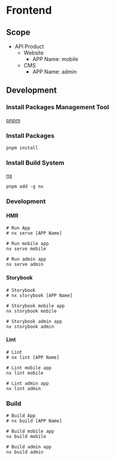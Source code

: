# Frontend

## Scope

- API Product
  - Website
    - APP Name: mobile
  - CMS
    - APP Name: admin

## Development

### Install Packages Management Tool

[pnpm](https://pnpm.io/zh-TW/installation)

### Install Packages

```shell
pnpm install
```

### Install Build System

[nx](https://nx.app/)

```shell
pnpm add -g nx
```

### Development

#### HMR

```shell
# Run App
# nx serve [APP Name]

# Run mobile app
nx serve mobile

# Run admin app
nx serve admin
```

#### Storybook

```shell
# Storybook
# nx storybook [APP Name]

# Storybook mobile app
nx storybook mobile

# Storybook admin app
nx storybook admin
```


#### Lint

```shell
# Lint
# nx lint [APP Name]

# Lint mobile app
nx lint mobile

# Lint admin app
nx lint admin
```

### Build

```shell
# Build App
# nx build [APP Name]

# Build mobile app
nx build mobile

# Build admin app
nx build admin
```
